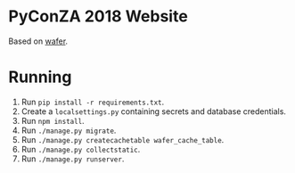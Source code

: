 # PyConZA 2018 Website

Based on [wafer](https://github.com/CTPUG/wafer).

# Running

1. Run `pip install -r requirements.txt`.
1. Create a `localsettings.py` containing secrets and database credentials.
1. Run `npm install`.
1. Run `./manage.py migrate`.
1. Run `./manage.py createcachetable wafer_cache_table`.
1. Run `./manage.py collectstatic`.
1. Run `./manage.py runserver`.
